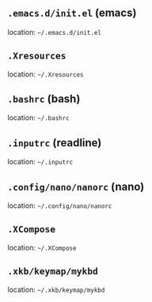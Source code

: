 ## `.emacs.d/init.el` (emacs)
location: `~/.emacs.d/init.el`  

## `.Xresources`
location: `~/.Xresources`  

## `.bashrc` (bash)
location: `~/.bashrc`  

## `.inputrc` (readline)
location: `~/.inputrc`  

## `.config/nano/nanorc` (nano)
location: `~/.config/nano/nanorc`  

## `.XCompose`
location: `~/.XCompose`  

## `.xkb/keymap/mykbd`
location: `~/.xkb/keymap/mykbd`  

